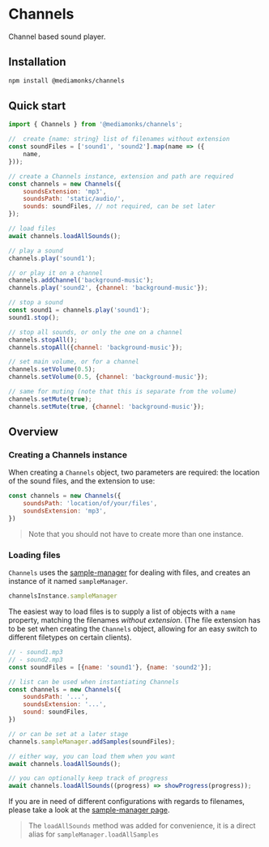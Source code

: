 # Channels
Channel based sound player.


## Installation
```sh
npm install @mediamonks/channels
```

## Quick start

```javascript
import { Channels } from '@mediamonks/channels';

//  create {name: string} list of filenames without extension 
const soundFiles = ['sound1', 'sound2'].map(name => ({
    name,
}));

// create a Channels instance, extension and path are required
const channels = new Channels({
    soundsExtension: 'mp3',
    soundsPath: 'static/audio/',
    sounds: soundFiles, // not required, can be set later
});

// load files
await channels.loadAllSounds();

// play a sound
channels.play('sound1');

// or play it on a channel
channels.addChannel('background-music');
channels.play('sound2', {channel: 'background-music'});

// stop a sound
const sound1 = channels.play('sound1');
sound1.stop();

// stop all sounds, or only the one on a channel
channels.stopAll();
channels.stopAll({channel: 'background-music'});

// set main volume, or for a channel
channels.setVolume(0.5);
channels.setVolume(0.5, {channel: 'background-music'});

// same for muting (note that this is separate from the volume)
channels.setMute(true);
channels.setMute(true, {channel: 'background-music'});
```

## Overview


### Creating a Channels instance

When creating a `Channels` object, two parameters are required: the location of the sound files, and the extension to use:

```javascript
const channels = new Channels({
    soundsPath: 'location/of/your/files',
    soundsExtension: 'mp3',
})
```


> Note that you should not have to create more than one instance.

### Loading files
`Channels` uses the [sample-manager](https://www.npmjs.com/package/sample-manager) for dealing with files, and creates an instance of it named `sampleManager`. 

```javascript
channelsInstance.sampleManager
```

The easiest way to load files is to supply a list of objects with a `name` property, matching the filenames *without extension*. (The file extension has to be set when creating the `Channels` object, allowing for an easy switch to different filetypes on certain clients).  

```javascript
// - sound1.mp3
// - sound2.mp3
const soundFiles = [{name: 'sound1'}, {name: 'sound2'}];

// list can be used when instantiating Channels 
const channels = new Channels({
    soundsPath: '...',
    soundsExtension: '...',
    sound: soundFiles,
})

// or can be set at a later stage
channels.sampleManager.addSamples(soundFiles);

// either way, you can load them when you want
await channels.loadAllSounds();

// you can optionally keep track of progress
await channels.loadAllSounds((progress) => showProgress(progress));
```
If you are in need of different configurations with regards to filenames, please take a look at the [sample-manager page](https://www.npmjs.com/package/sample-manager). 


> The `loadAllSounds` method was added for convenience, it is a direct alias for `sampleManager.loadAllSamples`

